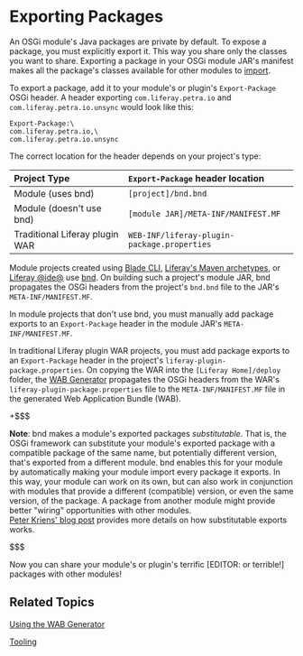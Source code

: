 # Exporting Packages [](id=exporting-packages)

An OSGi module's Java packages are private by default. To expose a package, you
must explicitly export it. This way you share only the classes you want to
share. Exporting a package in your OSGi module JAR's manifest makes all the
package's classes available for other modules to
[import](/develop/tutorials/-/knowledge_base/7-0/importing-packages).

To export a package, add it to your module's or plugin's `Export-Package` OSGi
header. A header exporting `com.liferay.petra.io` and
`com.liferay.petra.io.unsync` would look like this:

    Export-Package:\
    com.liferay.petra.io,\
    com.liferay.petra.io.unsync

The correct location for the header depends on your project's type:

 Project Type | `Export-Package` header location |
 :----------- | :------------------------------- |
 Module (uses bnd)     | `[project]/bnd.bnd` |
 Module (doesn't use bnd) | `[module JAR]/META-INF/MANIFEST.MF` |
 Traditional Liferay plugin WAR | `WEB-INF/liferay-plugin-package.properties` |

Module projects created using
[Blade CLI](/develop/tutorials/-/knowledge_base/7-0/blade-cli),
[Liferay's Maven archetypes](/develop/tutorials/-/knowledge_base/7-0/maven),
or
[Liferay @ide@](/develop/tutorials/-/knowledge_base/7-0/liferay-ide)
use
[bnd](http://bnd.bndtools.org/).
On building such a project's module JAR, bnd propagates the OSGi headers from
the project's `bnd.bnd` file to the JAR's `META-INF/MANIFEST.MF`.  

In module projects that don't use bnd, you must manually add package exports to
an `Export-Package` header in the module JAR's `META-INF/MANIFEST.MF`. 

In traditional Liferay plugin WAR projects, you must add package exports to an
`Export-Package` header in the project's `liferay-plugin-package.properties`. On
copying the WAR into the `[Liferay Home]/deploy` folder, the
[WAB Generator](/develop/tutorials/-/knowledge_base/7-0/using-the-wab-generator)
propagates the OSGi headers from the WAR's `liferay-plugin-package.properties`
file to the `META-INF/MANIFEST.MF` file in the generated Web Application Bundle (WAB).

+$$$

**Note**: bnd makes a module's exported packages *substitutable*. That is, the
OSGi framework can substitute your module's exported package with a compatible
package of the same name, but potentially different version, that's exported
from a different module. bnd enables this for your module by automatically
making your module import every package it exports. In this way, your module can
work on its own, but can also work in conjunction with modules that provide a
different (compatible) version, or even the same version, of the package. A
package from another module might provide better "wiring" opportunities with
other modules.  
[Peter Kriens' blog post](http://blog.osgi.org/2007/04/importance-of-exporting-nd-importing.html) 
provides more details on how substitutable exports works. 

$$$

Now you can share your module's or plugin's terrific [EDITOR: or terrible!]
packages with other modules! 

## Related Topics [](id=related-topics)

[Using the WAB Generator](/develop/tutorials/-/knowledge_base/7-0/using-the-wab-generator)

[Tooling](/develop/tutorials/-/knowledge_base/7-0/tooling)
